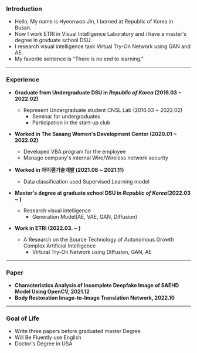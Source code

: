 ### **Introduction**

* Hello, My name is Hyeonwoo Jin, I borned at Republic of Korea in Busan.
* Now I work ETRI in Visual Intelligence Laboratory  and i have a master's degree in graduate school DSU.
* I research visual intelligence task Virtual Try-On Network using GAN and AE.
* My favorite sentence is "There is no end to learning."

---

### **Experience**

* **Graduate from Undergraduate DSU in *Republic of Korea* (2016.03 ~ 2022.02)**
    * Represent Undergraduate student CNSL Lab (2016.03 ~ 2022.02)
        * Seminar for undergraduates
        * Participation in the start-up club

* **Worked in The Sasang Women's Development Center (2020.01 ~ 2022.02)**
    * Developed VBA program for the employee
    * Manage company's internal Wire/Wireless network security

* **Worked in 아이램기술개발 (2021.08 ~ 2021.11)**
    * Data classification used Supervised Learning model

* **Master's degree at graduate school DSU in *Republic of Korea*(2022.03 ~ )**
    * Research visual intelligence
        * Generation Model(AE, VAE, GAN, Diffusion) 

* **Work in ETRI (2022.03. ~ )**
    * A Research on the Source Technology of Autonomous Growth Complex Artificial Intelligence
        * Virtural Try-On Network using Diffusion, GAN, AE

---

### **Paper**

* **Characteristics Analysis of Incomplete Deepfake Image of SAEHD Model Using OpenCV, 2021.12**
* **Body Restoration Image-to-Image Translation Network, 2022.10**

---

### **Goal of Life**

* Write three papers before graduated master Degree
* Will Be Fluently use English
* Doctor's Degree in USA
